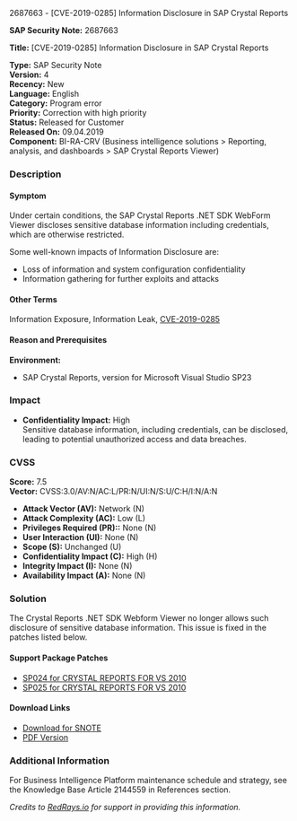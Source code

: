 2687663 - [CVE-2019-0285] Information Disclosure in SAP Crystal Reports

**SAP Security Note:** 2687663

**Title:** [CVE-2019-0285] Information Disclosure in SAP Crystal Reports

**Type:** SAP Security Note  
**Version:** 4  
**Recency:** New  
**Language:** English  
**Category:** Program error  
**Priority:** Correction with high priority  
**Status:** Released for Customer  
**Released On:** 09.04.2019  
**Component:** BI-RA-CRV (Business intelligence solutions > Reporting, analysis, and dashboards > SAP Crystal Reports Viewer)

### Description

#### Symptom
Under certain conditions, the SAP Crystal Reports .NET SDK WebForm Viewer discloses sensitive database information including credentials, which are otherwise restricted.

Some well-known impacts of Information Disclosure are:

- Loss of information and system configuration confidentiality
- Information gathering for further exploits and attacks

#### Other Terms
Information Exposure, Information Leak, [CVE-2019-0285](https://cve.mitre.org/cgi-bin/cvename.cgi?name=CVE-2019-0285)

#### Reason and Prerequisites
**Environment:**
- SAP Crystal Reports, version for Microsoft Visual Studio SP23

### Impact

- **Confidentiality Impact:** High  
Sensitive database information, including credentials, can be disclosed, leading to potential unauthorized access and data breaches.

### CVSS

**Score:** 7.5  
**Vector:** CVSS:3.0/AV:N/AC:L/PR:N/UI:N/S:U/C:H/I:N/A:N

- **Attack Vector (AV):** Network (N)
- **Attack Complexity (AC):** Low (L)
- **Privileges Required (PR)::** None (N)
- **User Interaction (UI):** None (N)
- **Scope (S):** Unchanged (U)
- **Confidentiality Impact (C):** High (H)
- **Integrity Impact (I):** None (N)
- **Availability Impact (A):** None (N)

### Solution

The Crystal Reports .NET SDK Webform Viewer no longer allows such disclosure of sensitive database information. This issue is fixed in the patches listed below.

#### Support Package Patches

- [SP024 for CRYSTAL REPORTS FOR VS 2010](https://userapps.support.sap.com/sap/support/swdc/notes?cvnr=01200615320200016900&support_package=SP024&patch_level=000000)
- [SP025 for CRYSTAL REPORTS FOR VS 2010](https://userapps.support.sap.com/sap/support/swdc/notes?cvnr=01200615320200016900&support_package=SP025&patch_level=000000)

#### Download Links

- [Download for SNOTE](https://notesdownloads.sap.com/note/0040000000643192019)
- [PDF Version](https://userapps.support.sap.com/sap/support/sfm/notes/print/0002687663?language=en-US&token=BE56499162FDCF32FB067D58061CEBCE)

### Additional Information

For Business Intelligence Platform maintenance schedule and strategy, see the Knowledge Base Article 2144559 in References section.

*Credits to [RedRays.io](https://redrays.io) for support in providing this information.*